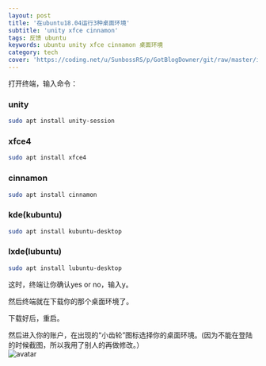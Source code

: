 ```yaml
---
layout: post
title: '在ubuntu18.04运行3种桌面环境'
subtitle: 'unity xfce cinnamon'
tags: 反馈 ubuntu
keywords: ubuntu unity xfce cinnamon 桌面环境
category: tech
cover: 'https://coding.net/u/SunbossRS/p/GotBlogDowner/git/raw/master/img/RunSomedesktopEnvironmentOnUbuntu18.04/cover.png'
---
```


打开终端，输入命令：

### unity
```bash
sudo apt install unity-session
```
### xfce4
```bash
sudo apt install xfce4
```
### cinnamon
```bash
sudo apt install cinnamon
```
### kde(kubuntu)
```bash
sudo apt install kubuntu-desktop
```
### lxde(lubuntu)
```bash
sudo apt install lubuntu-desktop
```
这时，终端让你确认yes or no，输入y。  
  
然后终端就在下载你的那个桌面环境了。  
  
下载好后，重启。  
  
然后进入你的账户，在出现的“小齿轮”图标选择你的桌面环境。(因为不能在登陆的时候截图，所以我用了别人的再做修改。）    
![avatar](https://coding.net/u/SunbossRS/p/GotBlogDowner/git/raw/master/img/RunSomedesktopEnvironmentOnUbuntu18.04/01.png)
